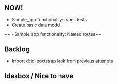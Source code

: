 ## NOW!

- Sample_app functionality: rspec tests
- Create basic data model

~~ - Sample_app functionality: Named routes~~


## Backlog

- Import dcid-bootstrap look from previous attempts


## Ideabox / Nice to have